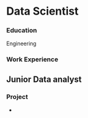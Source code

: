 # Data Scientist

### Education
Engineering

### Work Experience
Junior Data analyst
- 

### Project
-
  
